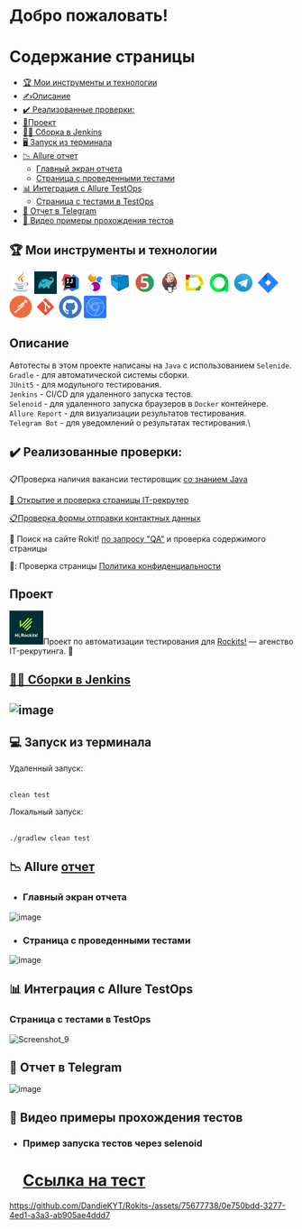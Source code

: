 <h1>Добро пожаловать!</br> 

# <a name="TableOfContents">Содержание страницы</a>
+ [:trophy: Мои инструменты и технологии](#MyToolsAndTechnologies)
+ [✍Описаниe](#Description)
+ [:heavy_check_mark:  Реализованные проверки:](#ImplementedСhecks)
+ [🎯Проект](#Project)
+ [👷‍♂️ Сборка в Jenkins](#Build_in_Jenkins)
+ [🖥 Запуск из терминала](#terminal)
+ [:chart_with_downwards_trend: Allure отчет](#Allure_report)
    + [Главный экран отчета](#Allure_report1)
    + [Страница с проведенными тестами](#Allure_report2)
+ [:bar_chart: Интеграция с Allure TestOps](#Integration_Allure_TestOps)
    + [Страница с тестами в TestOps](#ManualTest)
+ [:iphone: Отчет в Telegram](#Telegram)
+ [:movie_camera: Видео примеры прохождения тестов](#Video)

<a name="MyToolsAndTechnologies"><h2>:trophy: Мои инструменты и технологии</h2></a>
<p  align="center">

<code><a href = "https://www.java.com/ru/">![This is an image](/design/icons/Java.png)</a></code>
<code><a href = "https://gradle.org/">![This is an image](/design/icons/gradle.png)</a></code>
<code><a href = "https://www.jetbrains.com/ru-ru/idea/">![This is an image](/design/icons/Intelij_IDEA.png)</a></code>
<code><a href = "https://ru.selenide.org/">![This is an image](/design/icons/Selenide.png)</a></code>
<code><a href = "https://selenoid.autotests.cloud/#/">![This is an image](/design/icons/Selenoid.png)</a></code>
<code><a href = "https://junit.org/junit5/">![This is an image](/design/icons/JUnit5.png)</a></code>
<code><a href = "https://www.jenkins.io/">![This is an image](/design/icons/Jenkins.png)</a></code>
<code><a href = "https://github.com/allure-framework">![This is an image](/design/icons/Allure_Report.png)</a></code>
<code><a href = "https://qameta.io/">![This is an image](/design/icons/AllureTestOps.png)</a></code>
<code><a href = "https://web.telegram.org/k/">![This is an image](/design/icons/Telegram.png)</a></code>
<code><a href = "https://www.atlassian.com/ru/software/jira">![This is an image](/design/icons/Jira.png)</a></code>
<code><a href = "https://www.postman.com/">![This is an image](/design/icons/postman.png)</a></code>
<code><a href = "https://git-scm.com/">![This is an image](/design/icons/git.png)</a></code>
<code><a href = "https://github.com/">![This is an image](/design/icons/GitHub.png)</a></code>
<code><a href = "https://developer.chrome.com/docs/devtools/">![This is an image](/design/icons/devtools.png)</a></code>
</br>

<a name="Description"><h2>Описаниe</h2></a>
Автотесты в этом проекте написаны на `Java` с использованием `Selenide`.\
`Gradle` - для автоматической системы сборки.  \
`JUnit5` - для модульного тестирования.\
`Jenkins` - CI/CD для удаленного запуска тестов.\
`Selenoid` - для удаленного запуска браузеров в `Docker` контейнере.\
`Allure Report` - для визуализации результатов тестирования.\
`Telegram Bot` - для уведомлений о результатах тестирования.\
 
 <a name="ImplementedСhecks"><h2>:heavy_check_mark:  Реализованные проверки:</h2></a>
 
 :clipboard:Проверка наличия вакансии тестировщик <a href = "https://rockits.ru/#rec356213932">со знанием Java </br>
 
 :speech_balloon: Открытие и проверка страницы<a href = "https://school.rockits.ru/it-recruiter-course"> IT-рекрутер</br>
 
 :clipboard:Проверка формы отправки  <a href = "https://rockits.ru/#rec356687626">контактных данных</a></br>

🔎 Поиск на сайте Rokit! <a href = "https://rockits.ru/blog?search=qa&slice=1&searchtarget=null">по запросу "QA"</a>
и проверка содержимого страницы</br>
 
 🔎: Проверка страницы <a href = "https://rockits.ru/privacy-policy">Политика конфиденциальности</a>
 </br>
 
 <a name="Project"><h2>Проект</h2></a>
 <code><a href="https://rockits.ru/#rec356687626"><img src="/design/icons/rokits.jpeg" width="60"></a></code>Проект по автоматизации тестирования для <a target="_blank" href="https://rockits.ru/#rec356687626">Rockits!</a> — агенство IT-рекрутинга.
 :star2:
 
 <a name="Build_in_Jenkins" href="https://jenkins.autotests.cloud/job/Rockit/"><h2>👷‍♂️ Сборки в [Jenkins]()<h2></a>

![image](https://github.com/DandieKYT/Rokits-/assets/75677738/f187311a-5509-4cb4-ad90-fe45e6f83811)


<a name="terminal"><h2>:computer: Запуск из терминала</h2></a>
Удаленный запуск:

```

clean test

```
Локальный запуск:

```

./gradlew clean test

```
<a name="Allure_report"><h2>:chart_with_downwards_trend: Allure </a><a href="https://jenkins.autotests.cloud/job/Rockit/2/allure/#">отчет</a></h2>

- <a name="Allure_report1"><h3>Главный экран отчета</h3></a>

![image](https://github.com/DandieKYT/Rokits-/assets/75677738/36cb2d92-b446-46c1-a850-cfda9427cff9)



-  <a name="Allure_report2"><h3>Страница с проведенными тестами</h3></a>

![image](https://github.com/DandieKYT/Rokits-/assets/75677738/f2d7385c-13fa-4628-87e2-64643e07a7fc)


    
<a name="Integration_Allure_TestOps"><h2>:bar_chart: Интеграция с Allure TestOps</h2></a>
    
   
 <a name="ManualTest"><h3>Страница с тестами в TestOps</h3></a>
    
    

![Screenshot_9](https://github.com/DandieKYT/Lanit/assets/75677738/c97af6e8-5639-4d45-bc06-a2fce5736937)



<a name="Telegram"><h2>:iphone: Отчет в Telegram</h2></a>

![image](https://github.com/DandieKYT/Rokits-/assets/75677738/e3c3a4a4-3301-4994-85aa-9319b9759f3b)




<a name="Video"><h2>:movie_camera: Видео примеры прохождения тестов</h2></a>

- <a name="Video1"><h3>Пример запуска тестов через selenoid</h3></a>
    <h1><a href="https://selenoid.autotests.cloud/video/b6d94c7b2570e5be40d166c0baa666e5.mp4">Ссылка на тест<br>
  

https://github.com/DandieKYT/Rokits-/assets/75677738/0e750bdd-3277-4ed1-a3a3-ab905ae4ddd7




